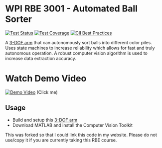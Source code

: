 # WPI RBE 3001 - Automated Ball Sorter

[![Test Status](https://github.com/google/go-github/workflows/tests/badge.svg)](https://github.com/google/go-github/actions?query=workflow%3Atests)
[![Test Coverage](https://codecov.io/gh/google/go-github/branch/master/graph/badge.svg)](https://codecov.io/gh/google/go-github)
[![CII Best Practices](https://bestpractices.coreinfrastructure.org/projects/796/badge)](https://bestpractices.coreinfrastructure.org/projects/796)

A [3-DOF arm](https://github.com/Hephaestus-Arm/HephaestusArm2) that can autonomously sort balls into different color piles.
Uses state machines to increase reliability which allows for fast and truly autonomous operation.
A robust computer vision algorithm is used to increase data extraction accuracy.

# Watch Demo Video
[![Demo Video](https://i.ibb.co/FgPscT3/RBE3001-Final-Poster.jpg)](https://youtu.be/mX2VU0o5paU)
(Click me)

## Usage ##

- Build and setup this [3-DOF arm](https://github.com/Hephaestus-Arm/HephaestusArm2)
- Download MATLAB and install the Computer Vision Toolkit

This was forked so that I could link this code in my website. Please do not use/copy it if you are currently taking this RBE course.
